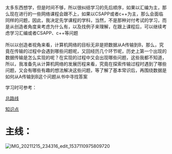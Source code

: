 太多东西想学，但是时间不够，所以很纠结学习的先后顺序，如果以汇编为主，那么现在进行的一些网络课程会跟不上，如果以CSAPP或者c++为主，那么会面临同样的问题，因此，我决定先学课程的学科，当然，不是那种对付考试的学习，而是从创造者角度来考虑为什么有，以及找例子来理解，在跟上课程后，可以继续考虑学习汇编或者CSAPP、c++等问题</br></br>
所以以创造者视角来看，计算机网络的目标无非是把数据从A传输到B，那么，究竟在传输的过程中会遇到哪些问题呢，又回经历几个环节呢，历史上第一个出现的数据传输是怎么实现的呢？在实现的过程中又会出现哪些问题，这些我都不知道，所以，我准备先从计算机网络的发展历程来看，究竟在探索传输过程时遇到了哪些问题，又会有哪些有趣的想法解决这些问题，等了解了基本常识后，再围绕数据是如何从A传输到B这个问题从书中寻找答案  

学习时可参考：  

[总路线](https://www.ruanyifeng.com/blog/2012/05/internet_protocol_suite_part_i.html)  

[知识点](https://zhuanlan.zhihu.com/p/156039802)  

# 主线：  

![IMG_20211215_234316_edit_1537110975809720](https://user-images.githubusercontent.com/74129445/146218143-70d6a266-e0aa-4a85-ae87-9f2810660580.jpg)
